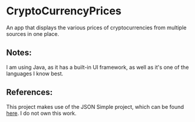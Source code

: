 # CryptoCurrencyPrices
An app that displays the various prices of cryptocurrencies from multiple sources in one place.

## Notes:
I am using Java, as it has a built-in UI framework, as well as it's one of the languages I know best.

## References:
This project makes use of the JSON Simple project, which can be found [here](https://github.com/fangyidong/json-simple). I do not own this work.
